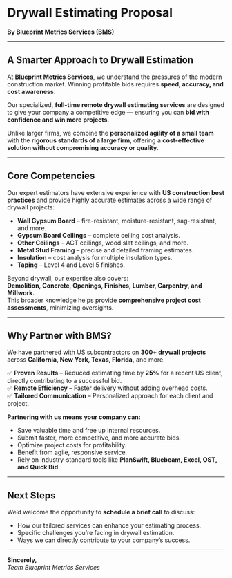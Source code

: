 # Drywall Estimating Proposal  
**By Blueprint Metrics Services (BMS)**  

---

## A Smarter Approach to Drywall Estimation  
At **Blueprint Metrics Services**, we understand the pressures of the modern construction market. Winning profitable bids requires **speed, accuracy, and cost awareness**.  

Our specialized, **full-time remote drywall estimating services** are designed to give your company a competitive edge — ensuring you can **bid with confidence and win more projects**.  

Unlike larger firms, we combine the **personalized agility of a small team** with the **rigorous standards of a large firm**, offering a **cost-effective solution without compromising accuracy or quality**.  

---

## Core Competencies  
Our expert estimators have extensive experience with **US construction best practices** and provide highly accurate estimates across a wide range of drywall projects:  

- **Wall Gypsum Board** – fire-resistant, moisture-resistant, sag-resistant, and more.  
- **Gypsum Board Ceilings** – complete ceiling cost analysis.  
- **Other Ceilings** – ACT ceilings, wood slat ceilings, and more.  
- **Metal Stud Framing** – precise and detailed framing estimates.  
- **Insulation** – cost analysis for multiple insulation types.  
- **Taping** – Level 4 and Level 5 finishes.  

Beyond drywall, our expertise also covers:  
**Demolition, Concrete, Openings, Finishes, Lumber, Carpentry, and Millwork.**  
This broader knowledge helps provide **comprehensive project cost assessments**, minimizing oversights.  

---

## Why Partner with BMS?  
We have partnered with US subcontractors on **300+ drywall projects** across **California, New York, Texas, Florida,** and more.  

✅ **Proven Results** – Reduced estimating time by **25%** for a recent US client, directly contributing to a successful bid.  
✅ **Remote Efficiency** – Faster delivery without adding overhead costs.  
✅ **Tailored Communication** – Personalized approach for each client and project.  

**Partnering with us means your company can:**  
- Save valuable time and free up internal resources.  
- Submit faster, more competitive, and more accurate bids.  
- Optimize project costs for profitability.  
- Benefit from agile, responsive service.  
- Rely on industry-standard tools like **PlanSwift, Bluebeam, Excel, OST, and Quick Bid**.  

---

## Next Steps  
We’d welcome the opportunity to **schedule a brief call** to discuss:  
- How our tailored services can enhance your estimating process.  
- Specific challenges you’re facing in drywall estimation.  
- Ways we can directly contribute to your company’s success.  

---

**Sincerely,**  
*Team Blueprint Metrics Services*  
